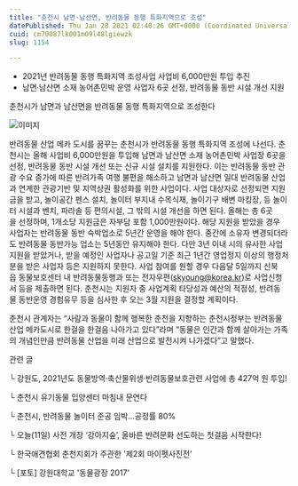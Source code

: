 ```yaml
---
title: "춘천시 남면·남산면, 반려동물 동행 특화지역으로 조성"
datePublished: Thu Jan 28 2021 02:40:26 GMT+0000 (Coordinated Universal Time)
cuid: cm70087lk001m09l48lgiewzk
slug: 1154

---
```



- 2021년 반려동물 동행 특화지역 조성사업 사업비 6,000만원 투입 추진
- 남면·남산면 소재 농어촌민박 운영 사업자 6곳 선정, 반려동물 동반 시설 개선 지원

춘천시가 남면과 남산면을 반려동물 동행 특화지역으로 조성한다

![이미지](https://cdn.hashnode.com/res/hashnode/image/upload/v1739249468427/a081cfc5-485d-4da2-9c8b-b2d7d1db19d2.jpeg)

반려동물 산업 메카 도시를 꿈꾸는 춘천시가 반려동물 동행 특화지역 조성에 나선다. 춘천시는 올해 사업비 6,000만원을 투입해 남면과 남산면 소재 농어촌민박 사업장 6곳을 선정, 반려동물 동반 시설 개선 또는 신규 시설 설치를 지원한다. 이는 반려동물 동반 관광 수요 증가에 따른 반려가족 여행 불편을 해소하고 남면과 남산면 일대 반려동물 산업과 연계한 관광기반 및 지역상권 활성화를 위한 사업이다. 사업 대상자로 선정되면 지원금을 받고, 놀이공간 펜스 설치, 놀이터 부지내 수목식재, 놀이기구 배변 마킹장, 등 놀이터 시설과 벤치, 파라솔 등 편의시설, 그 밖의 시설 개선을 하면 된다. 올해는 총 6곳을 선정하며, 1개소당 지원금은 자부담 포함 1,000만원이다. 해당 지원을 받았을 경우 사업자는 반려동물 동반 숙박업소로 5년간 운영을 해야 한다. 중간에 소유자 변경되더라도 반려동물 동반가능 업소는 5년동안 유지해야 한다. 다만 3년 이내 시의 유사한 사업 지원을 받았거나, 받을 예정인 사업자나 공고일 기준 최근 1년간 영업정지 이상의 행정처분을 받은 사업자 등은 지원하지 못한다. 사업 참여를 원할 경우 다음달 5일까지 신북읍 동물보호센터 내 반려동물동행과 또는 전자우편(skyoung@korea.kr)로 사업신청서 등을 제출하면 된다. 춘천시는 지원자 중 사업계획 타당성과 예산의 적정성, 반려동물 동반운영 경험유무 등을 심사한 후 오는 3월 지원을 결정할 계획이다.

춘천시 관계자는 “사람과 동물이 함께 행복한 춘천을 지향하는 춘천시정부는 반려동물 산업 메카도시로 한걸을 한걸음 나아가고 있다”라며 “동물은 인간과 함께 살아가는 가족의 개념인만큼 반려동물 산업을 미래 산업으로 발전시켜 나가겠다”고 말했다.

관련 글

└ 강원도, 2021년도 동물방역·축산물위생·반려동물보호관련 사업에 총 427억 원 투입!

└ 춘천시 유기동물 입양센터 마침내 문연다

└ 춘천시, 반려동물 놀이터 준공 임박…공정률 80%

└ 오늘(11일) 사전 개장 ‘강아지숲’, 올바른 반려문화 선도하는 첫걸음 시작한다!

└ 한국애견협회 춘천지회가 주관한 '제2회 마이펫사진전'

└ [포토] 강원대학교 '동물광장 2017'